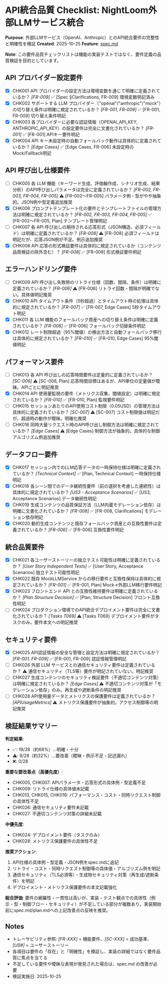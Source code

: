 # API統合品質 Checklist: NightLoom外部LLMサービス統合

**Purpose**: 外部LLMサービス（OpenAI、Anthropic）とのAPI統合要件の完整性と明確性を検証
**Created**: 2025-10-25
**Feature**: [spec.md](../spec.md)

**Note**: この要件品質チェックリストは機能の実装テストではなく、要件定義の品質検証を目的としています。

## API プロバイダー設定要件

- [x] CHK001 API プロバイダーの設定方法は環境変数を通じて明確に定義されているか？ *[FR-009]* ✅ [Spec §Clarifications, FR-009] 環境変数明記済み
- [x] CHK002 サポートする LLM プロバイダー（"openai"/"anthropic"/"mock"）の切り替え条件は明確に規定されているか？ *[FR-001, FR-009]* ✅ [FR-001, FR-009] 切り替え条件明記
- [x] CHK003 各プロバイダーに必要な認証情報（OPENAI_API_KEY, ANTHROPIC_API_KEY）の設定要件は完全に文書化されているか？ *[FR-001]* ✅ [FR-001] APIキー要件明記
- [x] CHK004 API キー未設定時の自動フォールバック動作は具体的に定義されているか？ *[Edge Cases]* ✅ [Edge Cases, FR-006] 未設定時のMock/Fallback明記

## API 呼び出し仕様要件

- [ ] CHK005 各 LLM 機能（キーワード生成、評価軸作成、シナリオ生成、結果分析）のAPI呼び出しパラメータは完全に定義されているか？ *[FR-002, FR-003, FR-004, FR-005]* ⚠️ [FR-002〜FR-005] パラメータ例・型がやや抽象的。JSON例や型定義追加推奨
- [x] CHK006 プロンプトテンプレート化の要件とテンプレートファイルの管理方法は明確に規定されているか？ *[FR-002, FR-003, FR-004, FR-005]* ✅ [FR-002〜FR-005, Plan] テンプレート管理明記
- [ ] CHK007 各 API 呼び出しの期待される応答形式（JSON構造、必須フィールド）は明確に定義されているか？ *[FR-008]* ⚠️ [FR-008] 必須フィールドは明記だが、応答JSON例が不足。例示追加推奨
- [x] CHK008 API 応答の形式検証要件は具体的に規定されているか（コンテンツ品質検証の除外含む）？ *[FR-008]* ✅ [FR-008] 形式検証要件明記

## エラーハンドリング要件

- [ ] CHK009 API 呼び出し失敗時のリトライ仕様（回数、間隔、条件）は明確に定義されているか？ *[FR-006]* ⚠️ [FR-006] リトライ回数・間隔が明確でない。具体値明記推奨
- [x] CHK010 API タイムアウト条件（5秒超過）とタイムアウト時の処理は具体的に規定されているか？ *[FR-007]* ✅ [FR-007, Edge Cases] 5秒タイムアウト明記
- [x] CHK011 各 LLM 機能のフォールバック資産への切り替え条件は明確に定義されているか？ *[FR-006]* ✅ [FR-006] フォールバック切替条件明記
- [x] CHK012 レート制限超過（95%閾値）の検出方法と自動フォールバック移行は具体的に規定されているか？ *[FR-010]* ✅ [FR-010, Edge Cases] 95%閾値明記

## パフォーマンス要件

- [ ] CHK013 各 API 呼び出しの応答時間要件は定量的に定義されているか？ *[SC-006]* ⚠️ [SC-006, Plan] 応答時間目標はあるが、API単位の定量値が曖昧。APIごとに明記推奨
- [x] CHK014 API 使用量監視の要件（メトリクス収集、閾値設定）は明確に規定されているか？ *[FR-010]* ✅ [FR-010, Plan] 監視要件明記
- [ ] CHK015 セッションあたりのAPI使用コスト制限（0.05USD）の管理方法は具体的に定義されているか？ *[SC-007]* ⚠️ [SC-007] コスト制限値は明記だが、超過時の動作が曖昧。明確化推奨
- [ ] CHK016 同時大量リクエスト時のAPI呼び出し制御方法は明確に規定されているか？ *[Edge Cases]* ⚠️ [Edge Cases] 制御方法が抽象的。具体的な制御アルゴリズム例追加推奨

## データフロー要件

- [x] CHK017 セッション内でのLLM応答データの一時保持仕様は明確に定義されているか？ *[Technical Context]* ✅ [Plan, Technical Context] 一時保持仕様明記
- [x] CHK018 各シーン間でのデータ継続性要件（前の選択を考慮した連続性）は具体的に規定されているか？ *[US3 - Acceptance Scenarios]* ✅ [US3, Acceptance Scenarios] データ継続性明記
- [x] CHK019 生成コンテンツの品質保証方法（LLM内蔵モデレーション依存）は明確に文書化されているか？ *[FR-008]* ✅ [FR-008, Clarifications] モデレーション依存明記
- [x] CHK020 動的生成コンテンツと既存フォールバック資産との互換性要件は定義されているか？ *[FR-006]* ✅ [FR-006] 互換性要件明記

## 統合品質要件

- [x] CHK021 各ユーザーストーリーの独立テスト可能性は明確に定義されているか？ *[User Story Independent Tests]* ✅ [User Story, Acceptance Scenarios] 独立テスト可能性明記
- [x] CHK022 既存 MockLLMService からの移行要件と互換性保持は具体的に規定されているか？ *[FR-001]* ✅ [FR-001, Plan] Mock→外部LLM移行要件明記
- [x] CHK023 フロントエンド API との互換性維持要件は明確に定義されているか？ *[Plan Structure Decision]* ✅ [Plan, Structure Decision] フロント互換性明記
- [ ] CHK024 プロダクション環境でのAPI統合デプロイメント要件は完全に文書化されているか？ *[Tasks T069]* ⚠️ [Tasks T069] デプロイメント要件がタスクのみ。要件本文への明記推奨

## セキュリティ要件

- [x] CHK025 API認証情報の安全な管理と設定方法は明確に規定されているか？ *[FR-001, FR-009]* ✅ [FR-001, FR-009] 認証情報管理明記
- [ ] CHK026 外部 LLM サービスとの通信セキュリティ要件は定義されているか？ ⚠️ 通信セキュリティ（TLS等）要件が明記されていない。明記推奨
- [ ] CHK027 生成コンテンツのセキュリティ検証要件（不適切コンテンツ対策）は明確に規定されているか？ *[Edge Cases]* ⚠️ 不適切コンテンツ対策が「モデレーション依存」のみ。再生成や遮断条件の明記推奨
- [ ] CHK028 API使用量データとメトリクスの保護要件は定義されているか？ *[APIUsageMetrics]* ⚠️ メトリクス保護要件が抽象的。アクセス制御等の明記推奨

## 検証結果サマリー

**判定結果**: 
- ✅: 19/28（約68%）…明確・十分
- ⚠️: 9/28（約32%）…要改善（曖昧・例示不足・記述漏れ）
- ❌: 0/28

**重要な要改善点（高優先度）**:
- CHK005, CHK007: APIパラメータ・応答形式の具体例・型定義不足
- CHK009: リトライ仕様の具体値未記載
- CHK013, CHK015, CHK016: パフォーマンス・コスト・同時リクエスト制御の具体性不足
- CHK026: 通信セキュリティ要件未記載
- CHK027: 不適切コンテンツ対策の詳細未記載

**中優先度**:
- CHK024: デプロイメント要件（タスクのみ）
- CHK028: メトリクス保護要件の具体性不足

**推奨アクション**:
1. API仕様の具体例・型定義・JSON例をspec.mdに追記
2. リトライ・コスト・同時リクエスト制御等の具体値・アルゴリズム例を明記
3. 通信セキュリティ（TLS必須等）・生成物セキュリティ対策（再生成/遮断条件）を明記
4. デプロイメント・メトリクス保護要件の本文記載強化

**総合評価**: 
要件の網羅性・一貫性は高いが、実装・テスト観点での具体性（例示・型・制御フロー・セキュリティ）が不足している部分が複数あり。実装開始前にspec.md/plan.mdへの上記改善点の反映を推奨。

## Notes

- トレーサビリティ参照: *[FR-XXX]* = 機能要件、*[SC-XXX]* = 成功基準、*[US#]* = ユーザーストーリー
- 各項目は要件の「存在」と「明確性」を検証し、実装の詳細ではなく要件品質に焦点を当てる
- 不足している要件や曖昧な表現が発見された場合は、spec.md の改善が必要
- 検証実施日: 2025-10-25
